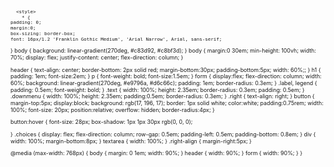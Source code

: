 
<svg fill="none" viewBox="0 0 800 400" width="800" height="400" xmlns="http://www.w3.org/2000/svg">
  <foreignObject width="100%" height="100%">
    <div xmlns="http://www.w3.org/1999/xhtml">

      <style>
        * {
    padding: 0;
    margin:0;
    box-sizing: border-box;
    font: 16px/1.2 'Franklin Gothic Medium', 'Arial Narrow', Arial, sans-serif;
}
body {
    background: linear-gradient(270deg, #c83d92, #c8bf3d);
}
body {
    margin:0 30em;
    min-height: 100vh;
    width: 70%;
    display: flex;
    justify-content: center;
    flex-direction: column;
}

header {
    text-align: center;
    border-bottom: 2px solid red;
    margin-bottom:30px;
    padding-bottom:5px;
    width: 60%;;
}
h1 {
    padding: 1em;
    font-size:2em;
}
p {
    font-weight: bold;
    font-size:1.5em;
}
form {
    display:flex;
    flex-direction: column;
    width: 60%;
    background: linear-gradient(270deg, #e9796a, #d6c66c);
    padding: 1em;
    border-radius: 0.3em;
}
.label, legend {
    padding: 0.5em;
    font-weight: bold;
}
.text {
    width: 100%;
    height: 2.35em;
    border-radius: 0.3em;
    padding: 0.5em;
}
.downmenu {
    width: 100%;
    height: 2.35em;
    padding:0.5em;
    border-radius: 0.3em;
}
.right {
    text-align: right;
}
button {
    margin-top:5px;
    display:block;
    background: rgb(17, 196, 17);
    border: 1px solid white;
    color:white;
    padding:0.75rem;
    width: 100%;
    font-size: 20px;
    position:relative;
    overflow: hidden;
    border-radius:4px;
}

button:hover {
    font-size: 28px;
    box-shadow: 1px 1px 30px rgb(0, 0, 0);

}
.choices {
    display: flex;
    flex-direction: column;
    row-gap: 0.5em;
    padding-left: 0.5em;
    padding-bottom: 0.8em;
}
div {
    width: 100%;
    margin-bottom:8px;
}
textarea {
    width: 100%;
}
.right-align {
    margin-right:5px;
}

@media (max-width: 768px) {
    body {
        margin: 0 1em;
        width: 90%;
    }
    header {
        width: 90%;
    }
    form {
        width: 90%;
    }
}

      </style>

      <!DOCTYPE html>
<html lang="en">
<head>
    <meta charset="UTF-8">
    <meta name="viewport" content="width=device-width, initial-scale=1.0">
    <title>A Cybersecurity Attitudes Survey</title>
    <link rel="stylesheet" href="style.css">
</head>
<body>
    <header>
        <h1>Protecting Digital Lives: A Cybersecurity Attitudes Survey</h1>
        <p>Exploring Public Attitudes and Perceptions Towards Online Security</p>
    </header>
    <main>
        <form method="post">
            <div>
                <label for="name" class="label font">Name</label>
                <input type="text" placeholder="Enter your name" class="text">
            </div>

            <div>
                <label for="email" class="label font">Email</label>
                <input type="email" placeholder="Enter your Email" class="text">
            </div>
            <div>
                <label for="age" class="label font">Age (optional)</label>
                <input type="number" placeholder="Age" class="text">
            </div>
            <div>
                <label for="role" class="label font">How often do you update your passwords for online accounts?</label>
                <select name="role" id="option" class="downmenu">
                    <option>Daily</option>
                    <option>Weekly</option>
                    <option>Yearly</option>
                    <option>Monthly</option>
                    <option>Rarely or never</option>
                </select>
            </div>
            <div>
                <fieldset class="choices">
                    <legend>What is your favourite OS?</legend>
                    <label>
                        <input type="radio" name="os" value="kali linux" class="right"> Kali Linux
                    </label>
                    <label>
                        <input type="radio" name="os" value="kali linux" class="right"> Windows
                    </label>
                    <label>
                        <input type="radio" name="os" value="centos" class="right"> CentOS
                    </label>
                    <label>
                        <input type="radio" name="os" value="ubuntu" class="right"> Ubuntu
                    </label>
                </fieldset>
            </div>
            
            <div class="choices">
                <label class="label font">Which of the following authentication methods do you use for online accounts? (Select all that apply)</label>
                <label>
                    <input type="checkbox" class="right-align">Passwords
                </label>
                
                <label>
                    <input type="checkbox" class="right-align">Two-factor authentication (2FA)
                </label>

                <label>
                    <input type="checkbox" class="right-align">Biometrics (fingerprint, facial recognition)
                </label>

                
                <label>
                    <input type="checkbox" class="right-align">Security tokens (hardware keys)
                </label>

                
                <label>
                    <input type="checkbox" class="right-align">Single sign-on (SSO)
                </label>

            </div>
            <div>
                <label for="cyber" class="label font">Other rules you have to protect your online precense?</label>
                <textarea name="cyber" id="cyber" cols="30" rows="10"></textarea>
            </div>
            <div>
                <button type="submit">Submit</button>
            </div>

            


        </form>
    </main>
</body>
</html>

    </div>
  </foreignObject>
</svg>
